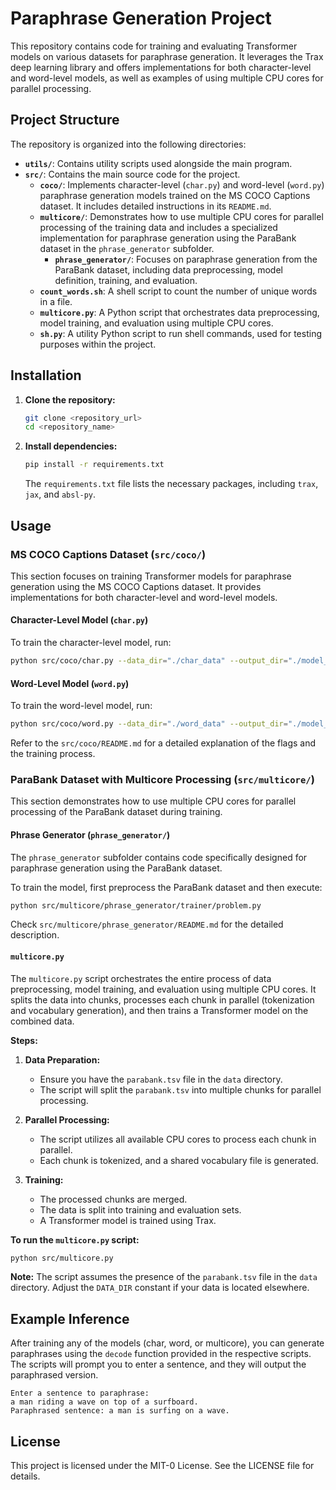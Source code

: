 # Paraphrase Generation Project

This repository contains code for training and evaluating Transformer models on various datasets for paraphrase generation. It leverages the Trax deep learning library and offers implementations for both character-level and word-level models, as well as examples of using multiple CPU cores for parallel processing.

## Project Structure

The repository is organized into the following directories:

-   **`utils/`**: Contains utility scripts used alongside the main program.
-   **`src/`**: Contains the main source code for the project.
    -   **`coco/`**: Implements character-level (`char.py`) and word-level (`word.py`) paraphrase generation models trained on the MS COCO Captions dataset. It includes detailed instructions in its `README.md`.
    -   **`multicore/`**: Demonstrates how to use multiple CPU cores for parallel processing of the training data and includes a specialized implementation for paraphrase generation using the ParaBank dataset in the `phrase_generator` subfolder.
        -   **`phrase_generator/`**: Focuses on paraphrase generation from the ParaBank dataset, including data preprocessing, model definition, training, and evaluation.
    -   **`count_words.sh`**: A shell script to count the number of unique words in a file.
    -   **`multicore.py`**: A Python script that orchestrates data preprocessing, model training, and evaluation using multiple CPU cores.
    -   **`sh.py`**: A utility Python script to run shell commands, used for testing purposes within the project.

## Installation

1. **Clone the repository:**

    ```bash
    git clone <repository_url>
    cd <repository_name>
    ```

2. **Install dependencies:**

    ```bash
    pip install -r requirements.txt
    ```

    The `requirements.txt` file lists the necessary packages, including `trax`, `jax`, and `absl-py`.

## Usage

### MS COCO Captions Dataset (`src/coco/`)

This section focuses on training Transformer models for paraphrase generation using the MS COCO Captions dataset. It provides implementations for both character-level and word-level models.

#### Character-Level Model (`char.py`)

To train the character-level model, run:

```bash
python src/coco/char.py --data_dir="./char_data" --output_dir="./model_output" --train_steps=1000 --eval_steps=10 --batch_size=128 --learning_rate=0.0005 --model_name="transformer" --max_len=256
```

#### Word-Level Model (`word.py`)

To train the word-level model, run:

```bash
python src/coco/word.py --data_dir="./word_data" --output_dir="./model_output" --train_steps=1000 --eval_steps=10 --batch_size=128 --learning_rate=0.0005 --model_name="transformer" --max_len=256
```

Refer to the `src/coco/README.md` for a detailed explanation of the flags and the training process.

### ParaBank Dataset with Multicore Processing (`src/multicore/`)

This section demonstrates how to use multiple CPU cores for parallel processing of the ParaBank dataset during training.

#### Phrase Generator (`phrase_generator/`)

The `phrase_generator` subfolder contains code specifically designed for paraphrase generation using the ParaBank dataset.

To train the model, first preprocess the ParaBank dataset and then execute:

```bash
python src/multicore/phrase_generator/trainer/problem.py
```
Check `src/multicore/phrase_generator/README.md` for the detailed description.

#### `multicore.py`

The `multicore.py` script orchestrates the entire process of data preprocessing, model training, and evaluation using multiple CPU cores. It splits the data into chunks, processes each chunk in parallel (tokenization and vocabulary generation), and then trains a Transformer model on the combined data.

**Steps:**

1. **Data Preparation:**
    -   Ensure you have the `parabank.tsv` file in the `data` directory.
    -   The script will split the `parabank.tsv` into multiple chunks for parallel processing.

2. **Parallel Processing:**
    -   The script utilizes all available CPU cores to process each chunk in parallel.
    -   Each chunk is tokenized, and a shared vocabulary file is generated.

3. **Training:**
    -   The processed chunks are merged.
    -   The data is split into training and evaluation sets.
    -   A Transformer model is trained using Trax.

**To run the `multicore.py` script:**

```bash
python src/multicore.py
```

**Note:** The script assumes the presence of the `parabank.tsv` file in the `data` directory. Adjust the `DATA_DIR` constant if your data is located elsewhere.

## Example Inference

After training any of the models (char, word, or multicore), you can generate paraphrases using the `decode` function provided in the respective scripts. The scripts will prompt you to enter a sentence, and they will output the paraphrased version.

```
Enter a sentence to paraphrase:
a man riding a wave on top of a surfboard.
Paraphrased sentence: a man is surfing on a wave.
```

## License

This project is licensed under the MIT-0 License. See the LICENSE file for details.
